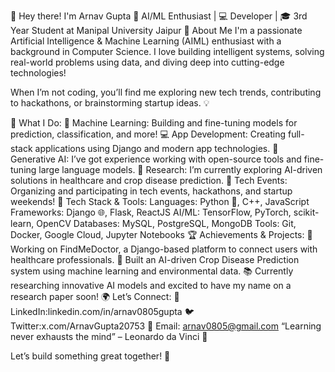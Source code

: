  👋  Hey there! I'm Arnav Gupta
🚀 AI/ML Enthusiast | 💻 Developer | 🎓 3rd Year Student at Manipal University Jaipur
🌟 About Me
I'm a passionate Artificial Intelligence & Machine Learning (AIML) enthusiast with a background in Computer Science. I love building intelligent systems, solving real-world problems using data, and diving deep into cutting-edge technologies!

When I’m not coding, you’ll find me exploring new tech trends, contributing to hackathons, or brainstorming startup ideas. 💡

💼 What I Do:
🧠 Machine Learning: Building and fine-tuning models for prediction, classification, and more!
💻 App Development: Creating full-stack applications using Django and modern app technologies.
🤖 Generative AI: I’ve got experience working with open-source tools and fine-tuning large language models.
🔬 Research: I’m currently exploring AI-driven solutions in healthcare and crop disease prediction.
🚀 Tech Events: Organizing and participating in tech events, hackathons, and startup weekends!
🔧 Tech Stack & Tools:
Languages: Python 🐍, C++, JavaScript
Frameworks: Django 🌐, Flask, ReactJS
AI/ML: TensorFlow, PyTorch, scikit-learn, OpenCV
Databases: MySQL, PostgreSQL, MongoDB
Tools: Git, Docker, Google Cloud, Jupyter Notebooks
🏆 Achievements & Projects:
🌱 Working on FindMeDoctor, a Django-based platform to connect users with healthcare professionals.
🎯 Built an AI-driven Crop Disease Prediction system using machine learning and environmental data.
📚 Currently researching innovative AI models and excited to have my name on a research paper soon!
🌍 Let’s Connect:
💼 LinkedIn:linkedin.com/in/arnav0805gupta
🐦 Twitter:x.com/ArnavGupta20753
📧 Email: arnav0805@gmail.com
“Learning never exhausts the mind” – Leonardo da Vinci 🌟

Let’s build something great together! 🚀



<!--
**arnav0805/arnav0805** is a ✨ _special_ ✨ repository because its `README.md` (this file) appears on your GitHub profile.

Here are some ideas to get you started:

- 🔭 I’m currently working on ...
- 🌱 I’m currently learning ...
- 👯 I’m looking to collaborate on ...
- 🤔 I’m looking for help with ...
- 💬 Ask me about ...
- 📫 How to reach me: ...
- 😄 Pronouns: ...
- ⚡ Fun fact: ...
-->
